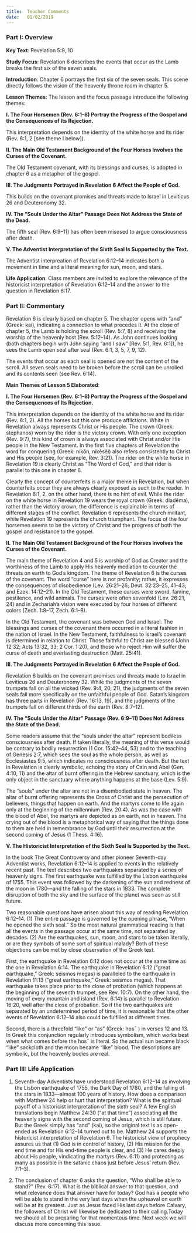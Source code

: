 ```yaml
---
title:  Teacher Comments
date:   01/02/2019
---
```


### Part I: Overview 

**Key Text**: Revelation 5:9, 10 

**Study Focus**: Revelation 6 describes the events that occur as the Lamb breaks the first six of the seven seals. 

**Introduction**: Chapter 6 portrays the first six of the seven seals. This scene directly follows the vision of the heavenly throne room in chapter 5. 

**Lesson Themes**: The lesson and the focus passage introduce the following themes: 

**I. The Four Horsemen (Rev. 6:1–8) Portray the Progress of the Gospel and the Consequences of Its Rejection.** 

This interpretation depends on the identity of the white horse and its rider (Rev. 6:1, 2 [see theme I below]). 

**II. The Main Old Testament Background of the Four Horses Involves the Curses of the Covenant.** 

The Old Testament covenant, with its blessings and curses, is adopted in chapter 6 as a metaphor of the gospel. 

**III. The Judgments Portrayed in Revelation 6 Affect the People of God.** 

This builds on the covenant promises and threats made to Israel in Leviticus 26 and Deuteronomy 32. 

**IV. The “Souls Under the Altar” Passage Does Not Address the State of the Dead.** 

The fifth seal (Rev. 6:9–11) has often been misused to argue consciousness after death. 

**V. The Adventist Interpretation of the Sixth Seal Is Supported by the Text.** 

The Adventist interpreation of Revelation 6:12–14 indicates both a movement in time and a literal meaning for sun, moon, and stars. 

**Life Application**: Class members are invited to explore the relevance of the historicist interpretation of Revelation 6:12–14 and the answer to the question in Revelation 6:17. 

### Part II: Commentary 

Revelation 6 is clearly based on chapter 5. The chapter opens with “and” (Greek: kai), indicating a connection to what precedes it. At the close of chapter 5, the Lamb is holding the scroll (Rev. 5:7, 8) and receiving the worship of the heavenly host (Rev. 5:12–14). As John continues looking (both chapters begin with John saying “and I saw” [Rev. 5:1, Rev. 6:1]), he sees the Lamb open seal after seal (Rev. 6:1, 3, 5, 7, 9, 12). 

The events that occur as each seal is opened are not the content of the scroll. All seven seals need to be broken before the scroll can be unrolled and its contents seen (see Rev. 6:14). 

**Main Themes of Lesson 5 Elaborated**: 

**I. The Four Horsemen (Rev. 6:1–8) Portray the Progress of the Gospel and the Consequences of Its Rejection.** 

This interpretation depends on the identity of the white horse and its rider (Rev. 6:1, 2). All the horses but this one produce afflictions. White in Revelation always represents Christ or His people. The crown (Greek: stephanos) worn by the rider is the victory crown. With only one exception (Rev. 9:7), this kind of crown is always associated with Christ and/or His people in the New Testament. In the first five chapters of Revelation the word for conquering (Greek: nikôn, nikêsêi) also refers consistently to Christ and His people (see, for example, Rev. 3:21). The rider on the white horse in Revelation 19 is clearly Christ as “The Word of God,” and that rider is parallel to this one in chapter 6. 

Clearly the concept of counterfeits is a major theme in Revelation, but when counterfeits occur they are always clearly exposed as such to the reader. In Revelation 6:1, 2, on the other hand, there is no hint of evil. While the rider on the white horse in Revelation 19 wears the royal crown (Greek: diadêma), rather than the victory crown, the difference is explainable in terms of different stages of the conflict. Revelation 6 represents the church militant, while Revelation 19 represents the church triumphant. The focus of the four horsemen seems to be the victory of Christ and the progress of both the gospel and resistance to the gospel. 

**II. The Main Old Testament Background of the Four Horses Involves the Curses of the Covenant.** 

The main theme of Revelation 4 and 5 is worship of God as Creator and the worthiness of the Lamb to apply His heavenly mediation to counter the threats on earth to God’s kingdom. The theme of Revelation 6 is the curses of the covenant. The word “curse” here is not profanity; rather, it expresses the consequences of disobedience (Lev. 26:21–26; Deut. 32:23–25, 41–43; and Ezek. 14:12–21). In the Old Testament, these curses were sword, famine, pestilence, and wild animals. The curses were often sevenfold (Lev. 26:21, 24) and in Zechariah’s vision were executed by four horses of different colors (Zech. 1:8–17, Zech. 6:1–8). 

In the Old Testament, the covenant was between God and Israel. The blessings and curses of the covenant there occurred in a literal fashion in the nation of Israel. In the New Testament, faithfulness to Israel’s covenant is determined in relation to Christ. Those faithful to Christ are blessed (John 12:32; Acts 13:32, 33; 2 Cor. 1:20), and those who reject Him will suffer the curse of death and everlasting destruction (Matt. 25:41). 

**III. The Judgments Portrayed in Revelation 6 Affect the People of God.** 

Revelation 6 builds on the covenant promises and threats made to Israel in Leviticus 26 and Deuteronomy 32. While the judgments of the seven trumpets fall on all the wicked (Rev. 9:4, 20, 21), the judgments of the seven seals fall more specifically on the unfaithful people of God. Satan’s kingdom has three parts in Revelation (Rev. 16:13, 19), and the judgments of the trumpets fall on different thirds of the earth (Rev. 8:7–12). 

**IV. The “Souls Under the Altar” Passage (Rev. 6:9–11) Does Not Address the State of the Dead.** 

Some readers assume that the “souls under the altar” represent bodiless consciousness after death. If taken literally, the meaning of this verse would be contrary to bodily resurrection (1 Cor. 15:42–44, 53) and to the teaching of Genesis 2:7, which sees the soul as the whole person, as well as Ecclesiastes 9:5, which indicates no consciousness after death. But the text in Revelation is clearly symbolic, echoing the story of Cain and Abel (Gen. 4:10, 11) and the altar of burnt offering in the Hebrew sanctuary, which is the only object in the sanctuary where anything happens at the base (Lev. 5:9). 

The “souls” under the altar are not in a disembodied state in heaven. The altar of burnt offering represents the Cross of Christ and the persecution of believers, things that happen on earth. And the martyrs come to life again only at the beginning of the millennium (Rev. 20:4). As was the case with the blood of Abel, the martyrs are depicted as on earth, not in heaven. The crying out of the blood is a metaphorical way of saying that the things done to them are held in remembrance by God until their resurrection at the second coming of Jesus (1 Thess. 4:16). 

**V. The Historicist Interpretation of the Sixth Seal Is Supported by the Text.** 

In the book The Great Controversy and other pioneer Seventh-day Adventist works, Revelation 6:12–14 is applied to events in the relatively recent past. The text describes two earthquakes separated by a series of heavenly signs. The first earthquake was fulfilled by the Lisbon earthquake of 1755. This event was followed by the darkening of the sun and redness of the moon in 1780—and the falling of the stars in 1833. The complete disruption of both the sky and the surface of the planet was seen as still future. 

Two reasonable questions have arisen about this way of reading Revelation 6:12–14. (1) The entire passage is governed by the opening phrase, “When he opened the sixth seal.” So the most natural grammatical reading is that all the events in the passage occur at the same time, not separated by decades. (2) Are the earthquakes, sun, moon, and stars to be taken literally, or are they symbols of some sort of spiritual malady? Both of these objections can be met by close observation of the Greek text. 

First, the earthquake in Revelation 6:12 does not occur at the same time as the one in Revelation 6:14. The earthquake in Revelation 6:12 (“great earthquake,” Greek: seismos megas) is paralleled to the earthquake in Revelation 11:13 (“great earthquake,” Greek: seismos megas). That earthquake takes place prior to the close of probation (which happens at the beginning of the seventh trumpet, see Rev. 10:7). On the other hand, the moving of every mountain and island (Rev. 6:14) is parallel to Revelation 16:20, well after the close of probation. So if the two earthquakes are separated by an undetermined period of time, it is reasonable that the other events of Revelation 6:12–14 also could be fulfilled at different times. 

Second, there is a threefold “like” or “as” (Greek: hosˉ ) in verses 12 and 13. In Greek this conjunction regularly introduces symbolism, which works best when what comes before the hosˉ is literal. So the actual sun became black “like” sackcloth and the moon became “like” blood. The descriptions are symbolic, but the heavenly bodies are real. 

### Part III: Life Application 

1. Seventh-day Adventists have understood Revelation 6:12–14 as involving the Lisbon earthquake of 1755, the Dark Day of 1780, and the falling of the stars in 1833—almost 100 years of history. How does a comparison with Matthew 24 help or hurt that interpretation? What is the spiritual payoff of a historicist interpretation of the sixth seal? A few English translations begin Matthew 24:30 (“at that time”) associating all the heavenly signs with the second coming of Jesus, which is still future. But the Greek simply has “and” (kai), so the original text is as open-ended as Revelation 6:12–14 turned out to be. Matthew 24 supports the historicist interpretation of Revelation 6. The historicist view of prophecy assures us that (1) God is in control of history, (2) His mission for the end time and for His end-time people is clear, and (3) He cares deeply about His people, vindicating the martyrs (Rev. 6:11) and protecting as many as possible in the satanic chaos just before Jesus’ return (Rev. 7:1–3). 

2. The conclusion of chapter 6 asks the question, “Who shall be able to stand?” (Rev. 6:17). What is the biblical answer to that question, and what relevance does that answer have for today? God has a people who will be able to stand in the very last days when the upheaval on earth will be at its greatest. Just as Jesus faced His last days before Calvary, the followers of Christ will likewise be dedicated to their calling.Today we should all be preparing for that momentous time. Next week we will discuss more concerning this issue. 
